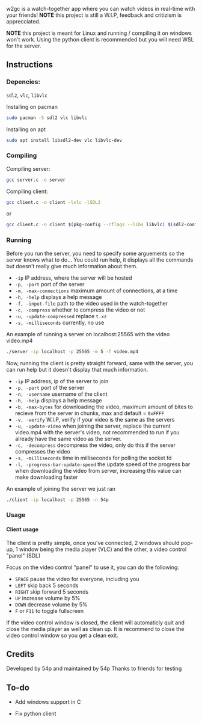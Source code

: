 w2gc is a watch-together app where you can watch videos in real-time with your friends! **NOTE** this project is still a W.I.P, feedback and critizism is apprecciated.

**NOTE** this project is meant for Linux and running / compiling it on windows won't work. Using the python client is recommended but you will need WSL for the server.

## Instructions

### Depencies:

`sdl2`, `vlc`, `libvlc`

Installing on pacman

```sh
sudo pacman -S sdl2 vlc libvlc
```

Installing on apt

```sh
sudo apt install libsdl2-dev vlc libvlc-dev
```

### Compiling

Compiling server:

```sh
gcc server.c -o server
```

Compiling client:

```sh
gcc client.c -o client -lvlc -lSDL2
```

or

```sh
gcc client.c -o client $(pkg-config --cflags --libs libvlc) $(sdl2-config --cflags --libs)
```

### Running

Before you run the server, you need to specify some arguements so the server knows what to do... You could run help, it displays all the commands but doesn't really give much information about them.

- `-ip` IP address, where the server will be hosted
- `-p, -port` port of the server
- `-m, -max-connections` maximum amount of connections, at a time
- `-h, -help` displays a help message
- `-f, -input-file` path to the video used in the watch-together
- `-c, -compress` whether to compress the video or not
- `-u, -update-compressed` replace `t.xz`
- `-s, -milliseconds` currently, no use

An example of running a server on localhost:25565 with the video video.mp4

```sh
./server -ip localhost -p 25565 -m 5 -f video.mp4
```

Now, running the client is pretty straight forward, same with the server, you can run help but it doesn't display that much information.

- `-ip` IP address, ip of the server to join
- `-p, -port` port of the server
- `-n, -username` username of the client
- `-h, -help` displays a help message
- `-b, -max-bytes` for downloading the video, maximum amount of bites to recieve from the server in chunks, max and default = `0xFFFF`
- `-v, -verify` W.I.P, verify if your video is the same as the servers
- `-u, -update-video` when joining the server, replace the current video.mp4 with the server's video, not recommended to run if you already have the same video as the server.
- `-c, -decompress` decompress the video, only do this if the server compresses the video
- `-s, -milliseconds` time in milliseconds for polling the socket fd
- `-l, -progress-bar-update-speed` the update speed of the progress bar when downloading the video from server, increasing this value can make downloading faster

An example of joining the server we just ran

```sh
./client -ip localhost -p 25565 -n 54p
```

### Usage

#### Client usage

The client is pretty simple, once you've connected, 2 windows should pop-up, 1 window being the media player (VLC) and the other, a video control "panel" (SDL)

Focus on the video control "panel" to use it, you can do the following:

- `SPACE` pause the video for everyone, including you
- `LEFT` skip back 5 seconds
- `RIGHT` skip forward 5 seconds
- `UP` increase volume by 5%
- `DOWN` decrease volume by 5%
- `F` or `F11` to toggle fullscreen

If the video control window is closed, the client will automaticly quit and close the media player as well as clean up. It is recommend to close the video control window so you get a clean exit.

## Credits

Developed by 54p and maintained by 54p
Thanks to friends for testing

## To-do

- Add windows support in C

- Fix python client